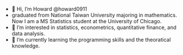 - 👋 Hi, I’m Howard @howard0911
-  graduated from National Taiwan University majoring in mathematics. Now I am a MS Statistics student at the University of Chicago. 
- 👀 I’m interested in statistics, econometrics, quantitative finance, and data analysis.
- 🌱 I’m currently learning the programming skills and the theoratical knowledge.
<!-- - 💞️ I’m looking to collaborate on ... --->
<!-- - 📫 How to reach me ... ---> 

<!---
howard0911/howard0911 is a ✨ special ✨ repository because its `README.md` (this file) appears on your GitHub profile.
You can click the Preview link to take a look at your changes.
--->
